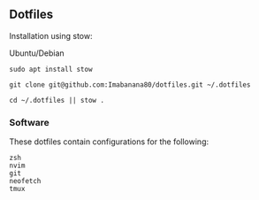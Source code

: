 ## Dotfiles
Installation using stow:

Ubuntu/Debian
```
sudo apt install stow
```
```
git clone git@github.com:Imabanana80/dotfiles.git ~/.dotfiles
```
```
cd ~/.dotfiles || stow .
```

### Software
These dotfiles contain configurations for the following:
```
zsh
nvim
git
neofetch
tmux
```
